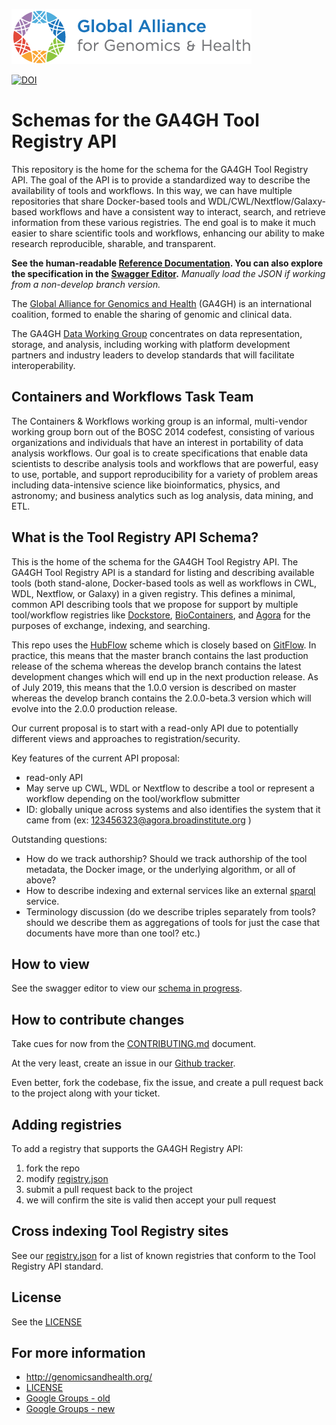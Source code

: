 ![ga4gh logo](https://github.com/dockstore/dockstore-ui2/raw/develop/src/assets/images/sponsors/coloured/ga4gh.png)

[![DOI](https://zenodo.org/badge/DOI/10.5281/zenodo.3374001.svg)](https://doi.org/10.5281/zenodo.3374001)


Schemas for the GA4GH Tool Registry API
=======================================

This repository is the home for the schema for the GA4GH Tool Registry API.  The goal of the API is to provide a standardized way to describe the availability of tools and workflows.  In this way, we can have multiple repositories that share Docker-based tools and WDL/CWL/Nextflow/Galaxy-based workflows and have a consistent way to interact, search, and retrieve information from these various registries.  The end goal is to make it much easier to share scientific tools and workflows, enhancing our ability to make research reproducible, sharable, and transparent.

**See the human-readable [Reference Documentation](https://ga4gh.github.io/tool-registry-service-schemas). You can also explore the specification in the [Swagger Editor](https://editor.swagger.io/?url=https://raw.githubusercontent.com/ga4gh/tool-registry-schemas/develop/openapi/ga4gh-tool-discovery.yaml).**  *Manually load the JSON if working from a non-develop branch version.*

The [Global Alliance for Genomics and Health](http://genomicsandhealth.org/) (GA4GH) is an international
coalition, formed to enable the sharing of genomic and clinical data.

The GA4GH [Data Working Group](http://ga4gh.org/#/) concentrates on data representation, storage,
and analysis, including working with platform development partners and
industry leaders to develop standards that will facilitate
interoperability.

Containers and Workflows Task Team
----------------------------------

The Containers & Workflows working group is an informal, multi-vendor working group born out of the BOSC 2014 codefest, consisting of various organizations and individuals that have an interest in portability of data analysis workflows. Our goal is to create specifications that enable data scientists to describe analysis tools and workflows that are powerful, easy to use, portable, and support reproducibility for a variety of problem areas including data-intensive science like bioinformatics, physics, and astronomy; and business analytics such as log analysis, data mining, and ETL.

What is the Tool Registry API Schema?
-------------------------------------

This is the home of the schema for the GA4GH Tool Registry API. The GA4GH Tool Registry API is a standard for listing and describing available tools (both stand-alone, Docker-based tools as well as workflows in CWL, WDL, Nextflow, or Galaxy) in a given registry. This defines a minimal, common API describing tools that we propose for support by multiple tool/workflow registries like [Dockstore](https://www.dockstore.org/), [BioContainers](https://biocontainers.pro), and [Agora](https://github.com/broadinstitute/agora) for the purposes of exchange, indexing, and searching.

This repo uses the [HubFlow](https://datasift.github.io/gitflow/) scheme which is closely based on [GitFlow](https://nvie.com/posts/a-successful-git-branching-model/). In practice, this means that the master branch contains the last production release of the schema whereas the develop branch contains the latest development changes which will end up in the next production release. 
As of July 2019, this means that the 1.0.0 version is described on master whereas the develop branch contains the 2.0.0-beta.3 version which will evolve into the 2.0.0 production release.

Our current proposal is to start with a read-only API due to potentially different views and approaches to registration/security.

Key features of the current API proposal:

* read-only API
* May serve up CWL, WDL or Nextflow to describe a tool or represent a workflow depending on the tool/workflow submitter
* ID:  globally unique across systems and also identifies the system that it came from (ex: 123456323@agora.broadinstitute.org )


Outstanding questions:

* How do we track authorship? Should we track authorship of the tool metadata, the Docker image, or the underlying algorithm, or all of above?
* How to describe indexing and external services like an external [sparql](https://github.com/common-workflow-language/workflows#sparql) service.
* Terminology discussion (do we describe triples separately from tools? should we describe them as aggregations of tools for just the case that documents have more than one tool? etc.)


How to view
------------

See the swagger editor to view our [schema in progress](https://editor.swagger.io/?url=https://raw.githubusercontent.com/ga4gh/tool-registry-schemas/develop/openapi/ga4gh-tool-discovery.yaml).


How to contribute changes
-------------------------

Take cues for now from the [CONTRIBUTING.md](https://github.com/ga4gh/tool-registry-service-schemas/blob/develop/CONTRIBUTING.md) document.

At the very least, create an issue in our [Github tracker](https://github.com/ga4gh/tool-registry-schemas/issues).

Even better, fork the codebase, fix the issue, and create a pull request back to the project along with your ticket.

Adding registries
-----------------

To add a registry that supports the GA4GH Registry API:

1. fork the repo
1. modify [registry.json](registry.json)
1. submit a pull request back to the project
1. we will confirm the site is valid then accept your pull request

Cross indexing Tool Registry sites
----------------------------------

See our [registry.json](registry.json) for a list of known registries that conform to the Tool Registry API standard.

License
-------

See the [LICENSE](LICENSE)

For more information
--------------------

* http://genomicsandhealth.org/
* [LICENSE](LICENSE)
* [Google Groups - old](https://groups.google.com/forum/#!forum/ga4gh-dwg-containers-workflows)
* [Google Groups - new](https://groups.google.com/a/genomicsandhealth.org/forum/#!forum/ga4gh-dwg-containers-workflows)
